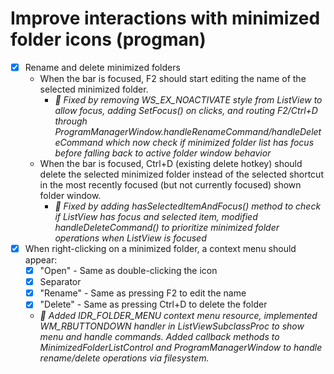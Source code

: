 # Improve interactions with minimized folder icons (progman)
- [x] Rename and delete minimized folders
    - When the bar is focused, F2 should start editing the name of the selected minimized folder.
        - *🤖 Fixed by removing WS_EX_NOACTIVATE style from ListView to allow focus, adding SetFocus() on clicks, and routing F2/Ctrl+D through ProgramManagerWindow.handleRenameCommand/handleDeleteCommand which now check if minimized folder list has focus before falling back to active folder window behavior*
    - When the bar is focused, Ctrl+D (existing delete hotkey) should delete the selected minimized folder instead of the selected shortcut in the most recently focused (but not currently focused) shown folder window.
        - *🤖 Fixed by adding hasSelectedItemAndFocus() method to check if ListView has focus and selected item, modified handleDeleteCommand() to prioritize minimized folder operations when ListView is focused*
- [x] When right-clicking on a minimized folder, a context menu should appear:
    - [x] "Open" - Same as double-clicking the icon
    - [x] Separator
    - [x] "Rename" - Same as pressing F2 to edit the name
    - [x] "Delete" - Same as pressing Ctrl+D to delete the folder
    - *🤖 Added IDR_FOLDER_MENU context menu resource, implemented WM_RBUTTONDOWN handler in ListViewSubclassProc to show menu and handle commands. Added callback methods to MinimizedFolderListControl and ProgramManagerWindow to handle rename/delete operations via filesystem.*
